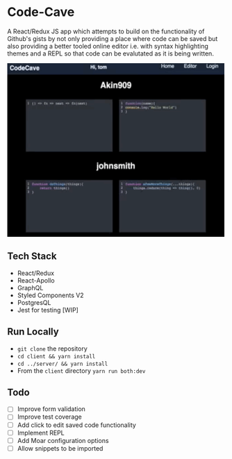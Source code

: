 # Code-Cave

A React/Redux JS app which attempts to build on the functionality of Github's gists by not only providing a place where code can be saved but also providing a better tooled online editor i.e. with syntax highlighting themes and a REPL so that code can be evalutated as it is being written.


<img src="./code-cave.gif" width="500px" height="400px" alt="demo of code cave app"/>



## Tech Stack
* React/Redux
* React-Apollo
* GraphQL
* Styled Components V2
* PostgresQL
* Jest for testing [WIP]

## Run Locally
* `git clone` the repository
* `cd client && yarn install`
* `cd ../server/ && yarn install`
* From the `client` directory `yarn run both:dev`


## Todo
- [ ] Improve form validation
- [ ] Improve test coverage
- [ ] Add click to edit saved code functionality
- [ ] Implement REPL
- [ ] Add Moar configuration options
- [ ] Allow snippets to be imported
